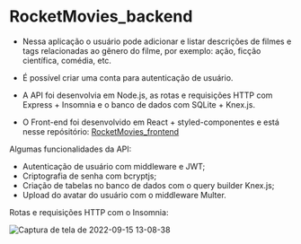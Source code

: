 # RocketMovies_backend

- Nessa aplicação o usuário pode adicionar e listar descrições de filmes e tags relacionadas ao gênero do filme, por exemplo: ação, ficção científica, comédia, etc.

- É possível criar uma conta para autenticação de usuário.

- A API foi desenvolvia em Node.js, as rotas e requisições HTTP com Express + Insomnia e o banco de dados com SQLite + Knex.js.

- O Front-end foi desenvolvido em React + styled-componentes e está nesse repósitório: [RocketMovies_frontend](https://github.com/Tiago-92/RocketMovies_frontend) 

Algumas funcionalidades da API:
- Autenticação de usuário com middleware e JWT;
- Criptografia de senha com bcryptjs;
- Criação de tabelas no banco de dados com o query builder Knex.js;
- Upload do avatar do usuário com o middleware Multer.

Rotas e requisições HTTP com o Insomnia:

![Captura de tela de 2022-09-15 13-08-38](https://user-images.githubusercontent.com/99975837/190456282-153ca657-d3b5-478e-8b87-07b808dbbb18.png)
